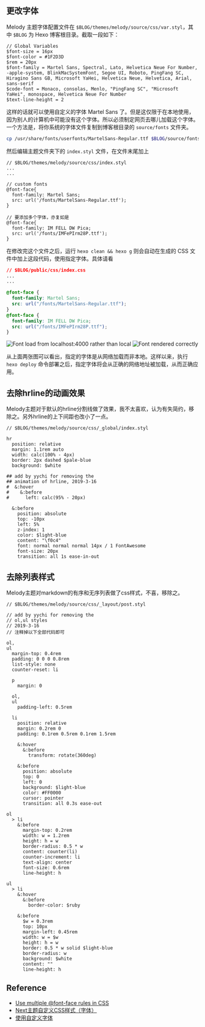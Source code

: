 
## 更改字体

Melody 主题字体配置文件在 `$BLOG/themes/melody/source/css/var.styl`，其中 `$BLOG` 为 Hexo 博客根目录。截取一段如下：

```styl
// Global Variables
$font-size = 16px
$font-color = #1F2D3D
$rem = 20px
$font-family = Martel Sans, Spectral, Lato, Helvetica Neue For Number, -apple-system, BlinkMacSystemFont, Segoe UI, Roboto, PingFang SC, Hiragino Sans GB, Microsoft YaHei, Helvetica Neue, Helvetica, Arial, sans-serif
$code-font = Monaco, consolas, Menlo, "PingFang SC", "Microsoft YaHei", monospace, Helvetica Neue For Number
$text-line-height = 2
```

这样的话就可以使用自定义的字体 Martel Sans 了。但是这仅限于在本地使用，因为别人的计算机中可能没有这个字体。所以必须制定网页去哪儿加载这个字体。一个方法是，将你系统的字体文件复制到博客根目录的 `source/fonts` 文件夹。

<!-- more -->

```sh
cp /usr/share/fonts/userfonts/MartelSans-Regular.ttf $BLOG/source/fonts/
```
然后编辑主题文件夹下的 `index.styl` 文件，在文件末尾加上
```styl
// $BLOG/themes/melody/source/css/index.styl
...
...

// custom fonts
@font-face{
  font-family: Martel Sans;
  src: url('/fonts/MartelSans-Regular.ttf');
}

// 要添加多个字体，亦复如是
@font-face{
  font-family: IM FELL DW Pica;
  src: url('/fonts/IMFePIrm28P.ttf');
}
```
在修改完这个文件之后，运行 `hexo clean && hexo g` 则会自动在生成的 CSS 文件中加上这段代码，使用指定字体。具体请看
```css
// $BLOG/public/css/index.css
...
...

@font-face {
  font-family: Martel Sans;
  src: url("/fonts/MartelSans-Regular.ttf");
}
@font-face {
  font-family: IM FELL DW Pica;
  src: url("/fonts/IMFePIrm28P.ttf");
}
```

![Font load from localhost:4000 rather than local](fontload.png)
![Font rendered correctly](fontrender.png)

从上面两张图可以看出，指定的字体是从网络加载而非本地。这样以来，执行 `hexo deploy` 命令部署之后，指定字体将会从正确的网络地址被加载，从而正确应用。

## 去除hrline的动画效果

Melody主题对于默认的hrline分割线做了效果，我不太喜欢，认为有失简约，移除之。另外hrline的上下间距也改小了一点。

```styl
// $BLOG/themes/melody/source/css/_global/index.styl

hr
  position: relative
  margin: 1.1rem auto
  width: calc(100% - 4px)
  border: 2px dashed $pale-blue
  background: $white

## add by yychi for removing the
## animation of hrline, 2019-3-16
#  &:hover
#    &:before
#      left: calc(95% - 20px)

  &:before
    position: absolute
    top: -10px
    left: 5%
    z-index: 1
    color: $light-blue
    content: "\f0c4"
    font: normal normal normal 14px / 1 FontAwesome
    font-size: 20px
    transition: all 1s ease-in-out
```

## 去除列表样式

Melody主题对markdown的有序和无序列表做了css样式，不喜，移除之。

```styl
// $BLOG/themes/melody/source/css/_layout/post.styl

// add by yychi for removing the
// ol,ul styles
// 2019-3-16
// 注释掉以下全部代码即可

ol,
ul
  margin-top: 0.4rem
  padding: 0 0 0 0.8rem
  list-style: none
  counter-reset: li

  p
    margin: 0

  ol,
  ul
    padding-left: 0.5rem

  li
    position: relative
    margin: 0.2rem 0
    padding: 0.1rem 0.5rem 0.1rem 1.5rem

    &:hover
      &:before
        transform: rotate(360deg)

    &:before
      position: absolute
      top: 0
      left: 0
      background: $light-blue
      color: #FF0000
      cursor: pointer
      transition: all 0.3s ease-out

ol
  > li
    &:before
      margin-top: 0.2rem
      width: w = 1.2rem
      height: h = w
      border-radius: 0.5 * w
      content: counter(li)
      counter-increment: li
      text-align: center
      font-size: 0.6rem
      line-height: h

ul
  > li
    &:hover
      &:before
        border-color: $ruby

    &:before
      $w = 0.3rem
      top: 10px
      margin-left: 0.45rem
      width: w = $w
      height: h = w
      border: 0.5 * w solid $light-blue
      border-radius: w
      background: $white
      content: ""
      line-height: h
```

## Reference

- [Use multiple @font-face rules in CSS](https://stackoverflow.com/questions/4872592/use-multiple-font-face-rules-in-css)
- [Next主题自定义CSS样式（字体）](https://www.maoxuner.cn/2017/03/08/hexo-next-custom-style.html)
- [使用自定义字体](https://support.google.com/richmedia/answer/7214245?hl=zh-Hans)
